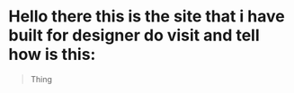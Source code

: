 # Hello there this is the site that i have built for designer do visit and tell how is this:
 >Thing

